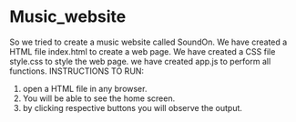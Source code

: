 # Music_website
So we tried to create a music website called SoundOn. 
We have created a HTML file index.html to create a web page.
We have created a CSS file style.css to style the web page.
we have created app.js to perform all functions.
INSTRUCTIONS TO RUN:
1. open a HTML file in any browser.
2. You will be able to see the home screen.
3. by clicking respective buttons you will observe the output.
